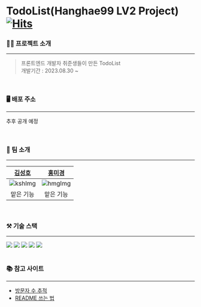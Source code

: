 # TodoList(Hanghae99 LV2 Project) [![Hits](https://hits.seeyoufarm.com/api/count/incr/badge.svg?url=https%3A%2F%2Fgithub.com%2Fnvnhong%2FREST-TODO%2F&count_bg=%23E1D653&title_bg=%23555555&icon=coveralls.svg&icon_color=%23FFFFFF&title=hits&edge_flat=false)](https://hits.seeyoufarm.com)

### 🧑‍🏫 프로젝트 소개
---
> 프론트엔드 개발자 취준생들이 만든 TodoList  
> 개발기간 : 2023.08.30 ~

<br/>

### 🖥️ 배포 주소
---
추후 공개 예정

<br/>

### 👥 팀 소개
---
|[김성호](https://github.com/Banana-Master)|[홍미경](https://github.com/nvnhong)|
|:-:|:-:|
|![kshImg](https://github.com/nvnhong/REST-TODO/assets/134766917/5ad31d58-33f8-48c4-a6b3-8d051f193fdd)|![hmgImg](https://github.com/nvnhong/REST-TODO/assets/134766917/f92e7f0b-0348-46b8-a8c0-173e71b315b9)|
|맡은 기능|맡은 기능|

<br/>

### ⚒️ 기술 스택
---
<div>
 <img src="https://img.shields.io/badge/javascript-F7DF1E?style=for-the-badge&logo=javascript&logoColor=black">
 <img src="https://img.shields.io/badge/styled-component-DB7093?style=for-the-badge&logo=styled-component&logoColor=black">
 <img src="https://img.shields.io/badge/react-61DAFB?style=for-the-badge&logo=react&logoColor=black">
 <img src="https://img.shields.io/badge/redux-764ABC?style=for-the-badge&logo=redux&logoColor=black">
 <img src="https://img.shields.io/badge/reactrouter-CA4245?style=for-the-badge&logo=reactrouter&logoColor=black">
</div>

<br/>

### 📚 참고 사이트 
---
- [방문자 수 추적](https://hits.seeyoufarm.com)
- [README 쓰는 법](https://velog.io/@luna7182/%EB%B0%B1%EC%97%94%EB%93%9C-%ED%94%84%EB%A1%9C%EC%A0%9D%ED%8A%B8-README-%EC%93%B0%EB%8A%94-%EB%B2%95)
